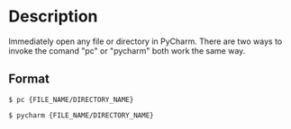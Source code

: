 # Description
Immediately open any file or directory in PyCharm.
There are two ways to invoke the comand "pc" or "pycharm" both work the same way.

## Format

```console
$ pc {FILE_NAME/DIRECTORY_NAME}
```
```console
$ pycharm {FILE_NAME/DIRECTORY_NAME}
```


